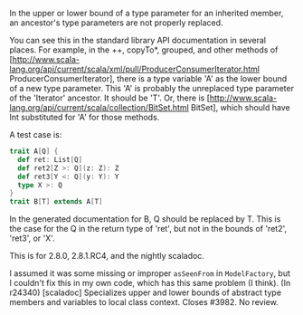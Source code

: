 In the upper or lower bound of a type parameter for an inherited member, an ancestor's type parameters are not properly replaced.

You can see this in the standard library API documentation in several places.  For example, in the ++, copyTo*, grouped, and other methods of [http://www.scala-lang.org/api/current/scala/xml/pull/ProducerConsumerIterator.html ProducerConsumerIterator], there is a type variable 'A' as the lower bound of a new type parameter.  This 'A' is probably the unreplaced type parameter of the 'Iterator' ancestor.  It should be 'T'.  Or, there is [http://www.scala-lang.org/api/current/scala/collection/BitSet.html BitSet], which should have Int substituted for 'A' for those methods.

A test case is:
```scala
trait A[Q] {
  def ret: List[Q]
  def ret2[Z >: Q](z: Z): Z
  def ret3[Y <: Q](y: Y): Y
  type X >: Q
}
trait B[T] extends A[T]
```

In the generated documentation for B, Q should be replaced by T.  This is the case for the Q in the return type of 'ret', but not in the bounds of 'ret2', 'ret3', or 'X'.

This is for 2.8.0, 2.8.1.RC4, and the nightly scaladoc.

I assumed it was some missing or improper `asSeenFrom` in `ModelFactory`, but I couldn't fix this in my own code, which has this same problem (I think).
(In r24340) [scaladoc] Specializes upper and lower bounds of abstract type members and variables to local class context. Closes #3982. No review.

